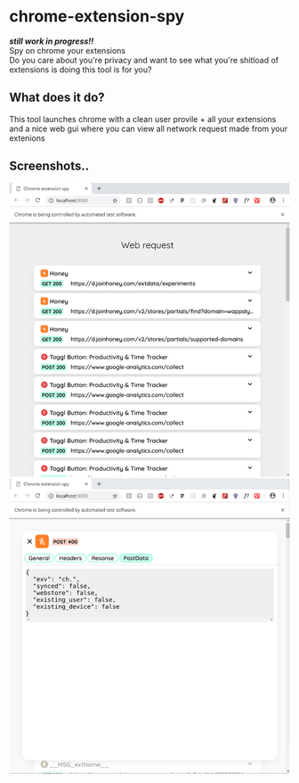 # chrome-extension-spy
***still work in progress!!***  
Spy on chrome your extensions  
Do you care about you're privacy and want to see what you're shitload of extensions is doing this tool is for you?  

## What does it do?
This tool launches chrome with a clean user provile + all your extensions and a nice web gui where you can view all network request made from your extenions

## Screenshots..
![Screenshot 1](./screenshots/1.png "Screenshot 1")
![Screenshot 2](./screenshots/2.png "Screenshot 2")
